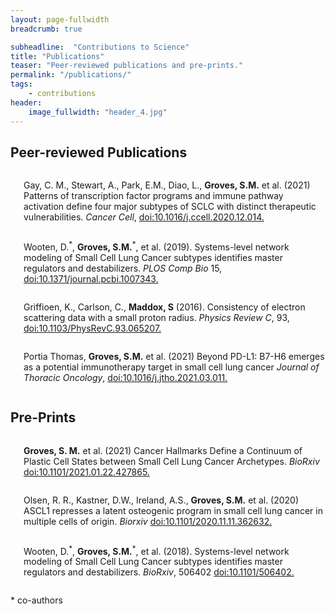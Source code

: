 ```yaml
---
layout: page-fullwidth
breadcrumb: true

subheadline:  "Contributions to Science"
title: "Publications"
teaser: "Peer-reviewed publications and pre-prints."
permalink: "/publications/"
tags:
    - contributions
header:
    image_fullwidth: "header_4.jpg"
---
```


## Peer-reviewed Publications

<!--more-->

<div class="row t30">
    <div class="medium-4 columns">
        <img src="{{ site.urlimg }}cancercell.jpg" alt="">
        <p>Gay, C. M., Stewart, A., Park, E.M., Diao, L., <b>Groves, S.M.</b> et al.
(2021) Patterns of transcription factor programs and immune pathway
activation define four major subtypes of SCLC with distinct therapeutic
vulnerabilities. <i>Cancer Cell</i>, <a href="https://www.sciencedirect.com/science/article/abs/pii/S1535610820306620?via%3Dihub">doi:10.1016/j.ccell.2020.12.014.</a></p>
    </div><!-- /.medium-4.columns -->
    <div class="medium-4 columns">
        <img src="{{ site.urlimg }}ploscb.jpg" alt="">
        <p>Wooten, D.<sup>*</sup>, <b>Groves, S.M.</b><sup>*</sup>, et al. (2019). Systems-level network
modeling of Small Cell Lung Cancer subtypes identifies master regulators
and destabilizers. <i>PLOS Comp Bio</i> 15,
 <a href="https://journals.plos.org/ploscompbiol/article?id=10.1371/journal.pcbi.1007343">doi:10.1371/journal.pcbi.1007343.</a></p>
    </div><!-- /.medium-4.columns -->
    <div class="medium-4 columns">
        <img src="{{ site.urlimg }}physics.jpg" alt="">
        <p>Griffioen, K., Carlson, C., <b>Maddox, S</b> (2016). Consistency of
electron scattering data with a small proton radius. <i>Physics Review C</i>,
93, <a href="https://journals.aps.org/prc/abstract/10.1103/PhysRevC.93.065207">doi:10.1103/PhysRevC.93.065207.</a></p>
    </div><!-- /.medium-4.columns -->
</div><!-- /.row -->
<div class="row t30">
    <div class="medium-4 columns">
        <img src="{{ site.urlimg }}jto_april.png" alt="">
        <p>Portia Thomas, <b>Groves, S.M.</b> et al.
(2021) Beyond PD-L1: B7-H6 emerges as a potential immunotherapy target in small cell lung cancer <i>Journal of Thoracic Oncology</i>, <a href="https://www.jto.org/article/S1556-0864(21)02066-9/pdf">doi:10.1016/j.jtho.2021.03.011.</a></p>
    </div><!-- /.medium-4.columns -->
</div><!-- /.row -->


## Pre-Prints 

<!--more-->

<div class="row t30">
    <div class="medium-4 columns">
        <img src="{{ site.urlimg }}archetypes.jpg" alt="">
        <p><b>Groves, S. M.</b> et al. (2021) Cancer Hallmarks Define a
Continuum of Plastic Cell States between Small Cell Lung Cancer
Archetypes. <i>BioRxiv</i> <a href="https://www.biorxiv.org/content/10.1101/2021.01.22.427865v1">doi:10.1101/2021.01.22.427865.</a></p>
    </div><!-- /.medium-4.columns -->
    <div class="medium-4 columns">
        <img src="{{ site.urlimg }}rpma.jpg" alt="">
        <p>Olsen, R. R., Kastner, D.W., Ireland, A.S., <b>Groves, S.M.</b> et al.
(2020) ASCL1 represses a latent osteogenic program in small cell lung
cancer in multiple cells of origin. <i>Biorxiv</i>
 <a href="https://www.biorxiv.org/content/10.1101/2020.11.11.362632v1">doi:10.1101/2020.11.11.362632.</a></p>
    </div><!-- /.medium-4.columns -->
    <div class="medium-4 columns">
        <img src="{{ site.urlimg }}ploscb-arxiv.jpg" alt="">
        <p>Wooten, D.<sup>*</sup>, <b>Groves, S.M.</b><sup>*</sup>, et al. (2018). Systems-level network
modeling of Small Cell Lung Cancer subtypes identifies master regulators
and destabilizers. <i>BioRxiv</i>, 506402 <a href="https://www.biorxiv.org/content/10.1101/506402v3">doi:10.1101/506402.</a></p>
    </div><!-- /.medium-4.columns -->
</div><!-- /.row -->


\* co-authors
